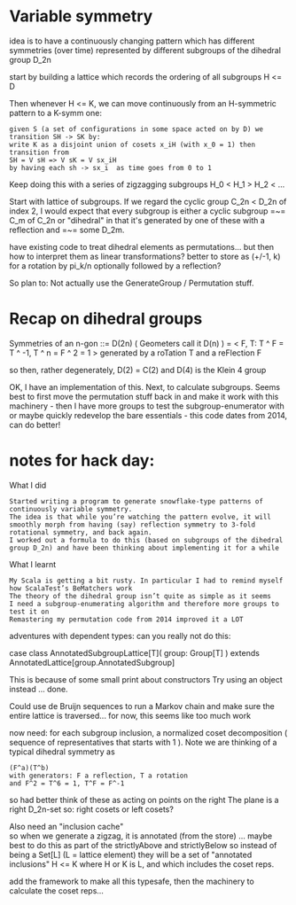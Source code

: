 # Variable symmetry

idea is to have a continuously changing pattern which has different symmetries (over time)
represented by different subgroups of the dihedral group D_2n

start by building a lattice which records the ordering of all subgroups H <= D

Then whenever H <= K, we can move continuously from an H-symmetric pattern to a K-symm one:

    given S (a set of configurations in some space acted on by D) we transition SH -> SK by:
    write K as a disjoint union of cosets x_iH (with x_0 = 1) then transition from
    SH = V sH => V sK = V sx_iH
    by having each sh -> sx_i  as time goes from 0 to 1
    
Keep doing this with a series of zigzagging subgroups H_0 < H_1 > H_2 < ...

Start with lattice of subgroups. If we regard the cyclic group C_2n < D_2n of index 2, 
I would expect that every subgroup is either a cyclic subgroup =~= C_m of C_2n or
"dihedral" in that it's generated by one of these with a reflection and =~= some D_2m. 

have existing code to treat dihedral elements as permutations... but then
how to interpret them as linear transformations? better to store as (+/-1, k)
for a rotation by pi_k/n optionally followed by a reflection?

So plan to: Not actually use the GenerateGroup / Permutation stuff.

# Recap on dihedral groups

Symmetries of an n-gon ::= D(2n) ( Geometers call it D(n) )
= < F, T: T ^ F = T ^ -1, T ^ n = F ^ 2 = 1 >
generated by a roTation T and a reFlection F

so then, rather degenerately, D(2) = C(2) and D(4) is the Klein 4 group

OK, I have an implementation of this. Next, to calculate subgroups.
Seems best to first move the permutation stuff back in and make it work 
with this machinery - then I have more groups to test the subgroup-enumerator with
or maybe quickly redevelop the bare essentials - this code dates from 2014, can do better!

# notes for hack day:

What I did

    Started writing a program to generate snowflake-type patterns of continuously variable symmetry.
    The idea is that while you’re watching the pattern evolve, it will smoothly morph from having (say) reflection symmetry to 3-fold rotational symmetry, and back again.
    I worked out a formula to do this (based on subgroups of the dihedral group D_2n) and have been thinking about implementing it for a while
    
What I learnt

    My Scala is getting a bit rusty. In particular I had to remind myself how ScalaTest’s BeMatchers work
    The theory of the dihedral group isn’t quite as simple as it seems
    I need a subgroup-enumerating algorithm and therefore more groups to test it on
    Remastering my permutation code from 2014 improved it a LOT

adventures with dependent types: can you really not do this:

case class AnnotatedSubgroupLattice[T](
  group: Group[T]
) extends AnnotatedLattice[group.AnnotatedSubgroup]

This is because of some small print about constructors
Try using an object instead ... done.

Could use de Bruijn sequences to run a Markov chain
and make sure the entire lattice is traversed...
for now, this seems like too much work

now need: for each subgroup inclusion,
a normalized coset decomposition
( sequence of representatives that starts with 1 ).
Note we are thinking of a typical dihedral symmetry as

    (F^a)(T^b)
    with generators: F a reflection, T a rotation
    and F^2 = T^6 = 1, T^F = F^-1
    
so had better think of these as acting on points on the right
The plane is a right D_2n-set
so: right cosets or left cosets?

Also need an "inclusion cache"    
so when we generate a zigzag, it is annotated
(from the store)
... maybe best to do this as part of the 
strictlyAbove and strictlyBelow
so instead of being a Set[L] (L = lattice element)
they will be a set of "annotated inclusions" H <= K
where H or K is L, and which includes the coset reps.

add the framework to make all this typesafe,
then the machinery to calculate the coset reps...

